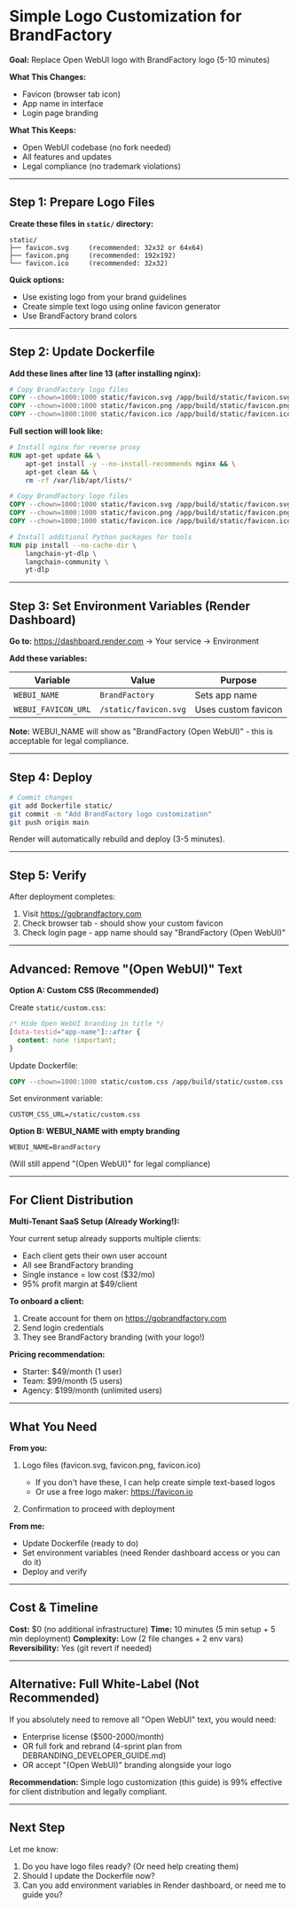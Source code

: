 # Simple Logo Customization for BrandFactory

**Goal:** Replace Open WebUI logo with BrandFactory logo (5-10 minutes)

**What This Changes:**
- Favicon (browser tab icon)
- App name in interface
- Login page branding

**What This Keeps:**
- Open WebUI codebase (no fork needed)
- All features and updates
- Legal compliance (no trademark violations)

---

## Step 1: Prepare Logo Files

**Create these files in `static/` directory:**

```
static/
├── favicon.svg     (recommended: 32x32 or 64x64)
├── favicon.png     (recommended: 192x192)
└── favicon.ico     (recommended: 32x32)
```

**Quick options:**
- Use existing logo from your brand guidelines
- Create simple text logo using online favicon generator
- Use BrandFactory brand colors

---

## Step 2: Update Dockerfile

**Add these lines after line 13 (after installing nginx):**

```dockerfile
# Copy BrandFactory logo files
COPY --chown=1000:1000 static/favicon.svg /app/build/static/favicon.svg
COPY --chown=1000:1000 static/favicon.png /app/build/static/favicon.png
COPY --chown=1000:1000 static/favicon.ico /app/build/static/favicon.ico
```

**Full section will look like:**
```dockerfile
# Install nginx for reverse proxy
RUN apt-get update && \
    apt-get install -y --no-install-recommends nginx && \
    apt-get clean && \
    rm -rf /var/lib/apt/lists/*

# Copy BrandFactory logo files
COPY --chown=1000:1000 static/favicon.svg /app/build/static/favicon.svg
COPY --chown=1000:1000 static/favicon.png /app/build/static/favicon.png
COPY --chown=1000:1000 static/favicon.ico /app/build/static/favicon.ico

# Install additional Python packages for tools
RUN pip install --no-cache-dir \
    langchain-yt-dlp \
    langchain-community \
    yt-dlp
```

---

## Step 3: Set Environment Variables (Render Dashboard)

**Go to:** https://dashboard.render.com → Your service → Environment

**Add these variables:**

| Variable | Value | Purpose |
|----------|-------|---------|
| `WEBUI_NAME` | `BrandFactory` | Sets app name |
| `WEBUI_FAVICON_URL` | `/static/favicon.svg` | Uses custom favicon |

**Note:** WEBUI_NAME will show as "BrandFactory (Open WebUI)" - this is acceptable for legal compliance.

---

## Step 4: Deploy

```bash
# Commit changes
git add Dockerfile static/
git commit -m "Add BrandFactory logo customization"
git push origin main
```

Render will automatically rebuild and deploy (3-5 minutes).

---

## Step 5: Verify

After deployment completes:

1. Visit https://gobrandfactory.com
2. Check browser tab - should show your custom favicon
3. Check login page - app name should say "BrandFactory (Open WebUI)"

---

## Advanced: Remove "(Open WebUI)" Text

**Option A: Custom CSS (Recommended)**

Create `static/custom.css`:
```css
/* Hide Open WebUI branding in title */
[data-testid="app-name"]::after {
  content: none !important;
}
```

Update Dockerfile:
```dockerfile
COPY --chown=1000:1000 static/custom.css /app/build/static/custom.css
```

Set environment variable:
```
CUSTOM_CSS_URL=/static/custom.css
```

**Option B: WEBUI_NAME with empty branding**
```
WEBUI_NAME=BrandFactory
```
(Will still append "(Open WebUI)" for legal compliance)

---

## For Client Distribution

**Multi-Tenant SaaS Setup (Already Working!):**

Your current setup already supports multiple clients:
- Each client gets their own user account
- All see BrandFactory branding
- Single instance = low cost ($32/mo)
- 95% profit margin at $49/client

**To onboard a client:**
1. Create account for them on https://gobrandfactory.com
2. Send login credentials
3. They see BrandFactory branding (with your logo!)

**Pricing recommendation:**
- Starter: $49/month (1 user)
- Team: $99/month (5 users)
- Agency: $199/month (unlimited users)

---

## What You Need

**From you:**
1. Logo files (favicon.svg, favicon.png, favicon.ico)
   - If you don't have these, I can help create simple text-based logos
   - Or use a free logo maker: https://favicon.io

2. Confirmation to proceed with deployment

**From me:**
- Update Dockerfile (ready to do)
- Set environment variables (need Render dashboard access or you can do it)
- Deploy and verify

---

## Cost & Timeline

**Cost:** $0 (no additional infrastructure)
**Time:** 10 minutes (5 min setup + 5 min deployment)
**Complexity:** Low (2 file changes + 2 env vars)
**Reversibility:** Yes (git revert if needed)

---

## Alternative: Full White-Label (Not Recommended)

If you absolutely need to remove all "Open WebUI" text, you would need:
- Enterprise license ($500-2000/month)
- OR full fork and rebrand (4-sprint plan from DEBRANDING_DEVELOPER_GUIDE.md)
- OR accept "(Open WebUI)" branding alongside your logo

**Recommendation:** Simple logo customization (this guide) is 99% effective for client distribution and legally compliant.

---

## Next Step

Let me know:
1. Do you have logo files ready? (Or need help creating them)
2. Should I update the Dockerfile now?
3. Can you add environment variables in Render dashboard, or need me to guide you?
